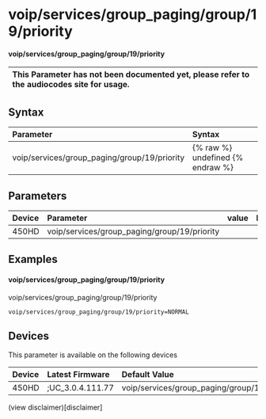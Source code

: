 ﻿---
description: voip/services/group_paging/group/19/priority
search:
    keywords: ['voip','services','group_paging','group','19','priority']
---

# voip/services/group_paging/group/19/priority

#### voip/services/group_paging/group/19/priority


| This Parameter has not been documented yet, please refer to the audiocodes site for usage.  |
| :--- |

## Syntax
| Parameter | Syntax |
| :--- | :--- |
|voip/services/group_paging/group/19/priority | {% raw %} undefined {% endraw %} |

## Parameters
|Device|Parameter|value|Description|
|:---|:---|:---|:---|
| 450HD | voip/services/group_paging/group/19/priority |  |  |

## Examples
#### voip/services/group_paging/group/19/priority

voip/services/group_paging/group/19/priority

```
voip/services/group_paging/group/19/priority=NORMAL
```

## Devices
This parameter is available on the following devices

| Device | Latest Firmware | Default Value |
|:---|:---|:---|
| 450HD | ;UC_3.0.4.111.77 | voip/services/group_paging/group/19/priority=NORMAL 

(view disclaimer)[disclaimer]
